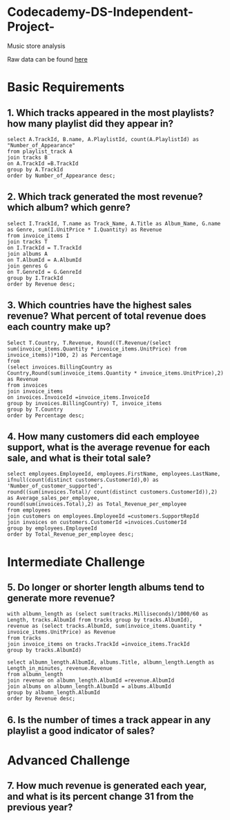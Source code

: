 # Codecademy-DS-Independent-Project-
Music store analysis 

Raw data can be found [here](https://www.sqlitetutorial.net/sqlite-sample-database/)

# **Basic Requirements**

## 1. Which tracks appeared in the most playlists? how many playlist did they appear in?
```
select A.TrackId, B.name, A.PlaylistId, count(A.PlaylistId) as "Number_of_Appearance" 
from playlist_track A 
join tracks B
on A.TrackId =B.TrackId
group by A.TrackId
order by Number_of_Appearance desc;
```

## 2. Which track generated the most revenue? which album? which genre?
 ```
select I.TrackId, T.name as Track_Name, A.Title as Album_Name, G.name as Genre, sum(I.UnitPrice * I.Quantity) as Revenue 
from invoice_items I
join tracks T
on I.TrackId = T.TrackId
join albums A 
on T.AlbumId = A.AlbumId
join genres G
on T.GenreId = G.GenreId
group by I.TrackId
order by Revenue desc; 
```

## 3. Which countries have the highest sales revenue? What percent of total revenue does each country make up?
```
Select T.Country, T.Revenue, Round((T.Revenue/(select sum(invoice_items.Quantity * invoice_items.UnitPrice) from invoice_items))*100, 2) as Percentage
from 
(select invoices.BillingCountry as Country,Round(sum(invoice_items.Quantity * invoice_items.UnitPrice),2) as Revenue
from invoices
join invoice_items 
on invoices.InvoiceId =invoice_items.InvoiceId
group by invoices.BillingCountry) T, invoice_items
group by T.Country
order by Percentage desc; 
```

## 4. How many customers did each employee support, what is the average revenue for each sale, and what is their total sale?
```
select employees.EmployeeId, employees.FirstName, employees.LastName, ifnull(count(distinct customers.CustomerId),0) as 'Number_of_customer_supported', 
round((sum(invoices.Total)/ count(distinct customers.CustomerId)),2) as Average_sales_per_employee,
round(sum(invoices.Total),2) as Total_Revenue_per_employee
from employees
join customers on employees.EmployeeId =customers.SupportRepId 
join invoices on customers.CustomerId =invoices.CustomerId
group by employees.EmployeeId
order by Total_Revenue_per_employee desc; 

```

# **Intermediate Challenge**

## 5. Do longer or shorter length albums tend to generate more revenue? 
```
with albumn_length as (select sum(tracks.Milliseconds)/1000/60 as Length, tracks.AlbumId from tracks group by tracks.AlbumId), 
revenue as (select tracks.AlbumId, sum(invoice_items.Quantity * invoice_items.UnitPrice) as Revenue
from tracks 
join invoice_items on tracks.TrackId =invoice_items.TrackId
group by tracks.AlbumId) 

select albumn_length.AlbumId, albums.Title, albumn_length.Length as Length_in_minutes, revenue.Revenue 
from albumn_length
join revenue on albumn_length.AlbumId =revenue.AlbumId
join albums on albumn_length.AlbumId = albums.AlbumId
group by albumn_length.AlbumId
order by Revenue desc; 
```

## 6. Is the number of times a track appear in any playlist a good indicator of sales?

# **Advanced Challenge** 

## 7. How much revenue is generated each year, and what is its percent change 31 from the previous year?

